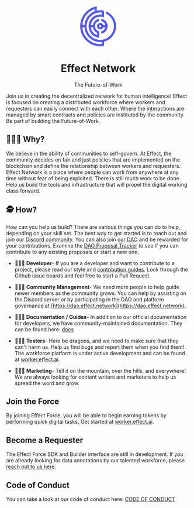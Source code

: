 <p align="center"><img src="logo.png" width="112px"></p>

<h1 align="center">Effect Network</h1>

<p align="center">The Future-of-Work</p>

Join us in creating the decentralized network for human intelligence! Effect is
focused on creating a distributed workforce where workers and requesters can
easily connect with each other. Where the interactions are managed by smart
contracts and policies are instituted by the community. Be part of building the
Future-of-Work.

## 🤷🏽‍♀️ Why?

We believe in the ability of communities to self-govern. At Effect, the
community decides on fair and just policies that are implemented on the
blockchain and define the relationship between workers and requesters. Effect
Network is a place where people can work from anywhere at any time without fear
of being exploited. There is still much work to be done. Help us build the tools
and infrastructure that will propel the digital working class forward.

## 🕵 How?

How can you help us build? There are various things you can do to help,
depending on your skill set. The best way to get started is to reach out and
join our [Discord community](https://discord.gg/7JJrUE8b). You can also join
[our DAO](https://dao.effect.network) and be rewarded for your
contributions. Examine the [DAO Proposal
Tracker](https://effect-dao-docs.gitbook.io/proposal-tracker/) to see if you can
contribute to any existing proposals or start a new one.


- 👩🏻‍💻 **Developer**- If you are a developer and want to contribute to a
  project, please read our style and [contribution
  guides](.github/CONTRIBUTING.md). Look
  through the Github issue boards and feel free to start a Pull Request.

- 👨🏻‍🚒 **Community Management**- We need more people to help guide newer
  members as the community grows. You can help by assisting on the Discord
  server or by participating in the DAO and platform governance at
  [https://dao.effect.network](https://dao.effect.network).

- 👩🏻‍🍳 **Documentation / Guides**- In addition to our official documentation
  for developers, we have community-maintained documentation. They can be found
  here: [docs](https://effect-dao-docs.gitbook.io/dao-guides/)

- 👩🏿‍🏭 **Testers**- Here be dragons, and we need to make sure that they can't
  harm us. Help us find bugs and report them when you find them! The workforce
  platform is under active development and can be found at
  [worker.effect.ai](https://worker.effect.ai).

- 👩🏾‍🚀 **Marketing**- Tell it on the mountain, over the hills, and everywhere!
  We are always looking for content writers and marketers to help us spread the
  word and grow.

## Join the Force

By joining Effect Force, you will be able to begin earning tokens by performing
quick digital tasks. Get started at
[worker.effect.ai](https://worker.effect.ai).

## Become a Requester

The Effect Force SDK and Builder interface are still in development. If you are
already looking for data annotations by our talented workforce, please [reach
out to us here](https://form.typeform.com/to/XpQoFq).

## Code of Conduct

You can take a look at our code of conduct here: [CODE OF
CONDUCT](.github/CODE_OF_CONDUCT.md)
